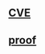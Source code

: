 ## [CVE](https://cve.mitre.org/cgi-bin/cvename.cgi?name=CVE-2021-28419)

## [proof](https://streamable.com/fccz5d)
